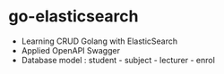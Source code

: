 # go-elasticsearch

- Learning CRUD Golang with ElasticSearch
- Applied OpenAPI Swagger
- Database model : student - subject - lecturer - enrol
